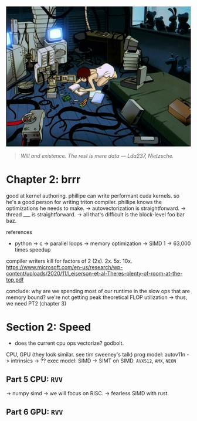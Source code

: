 ![](./brrr.jpg)
> *Will and existence. The rest is mere data — Lda237, Nietzsche.* 
# Chapter 2: brrr

good at kernel authoring.
phillipe can write performant cuda kernels. so he's a good person for writing triton compiler.
phillipe knows the optimizations he needs to make.
-> autovectorization is straightforward.
-> thread ___ is straightforward.
-> all that's difficult is the block-level foo bar baz.

references
- python -> c -> parallel loops -> memory optimization -> SIMD
1 -> 63,000 times speedup

compiler writers kill for factors of 2 (2x). 2x. 5x. 10x.
https://www.microsoft.com/en-us/research/wp-content/uploads/2020/11/Leiserson-et-al-Theres-plenty-of-room-at-the-top.pdf


conclude:
why are we spending most of our runtime in the slow ops that are memory bound?
we're not getting peak theoretical FLOP utilization
-> thus, we need PT2 (chapter 3)

# Section 2: Speed
- does the current cpu ops vectorize? godbolt.

CPU, GPU (they look similar. see tim sweeney's talk)
prog model: autov11n -> intrinsics -> ??
exec model: SIMD -> SIMT on SIMD. `AVX512`, `AMX`, `NEON`

## Part 5 CPU: `RVV`
-> numpy simd
-> we will focus on RISC.
-> fearless SIMD with rust.

## Part 6 GPU: `RVV`